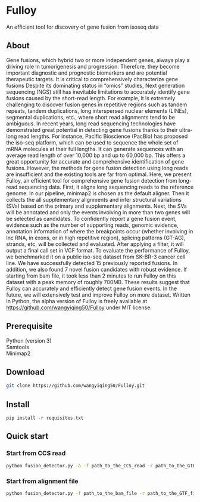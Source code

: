 # Fulloy
An efficient tool for discovery of gene fusion from isoseq data
## About
Gene fusions, which hybrid two or more independent genes, always play a driving role in tumorigenesis and progression. Therefore, they become important diagnostic and prognostic biomarkers and are potential therapeutic targets. It is critical to comprehensively characterize gene fusions Despite its dominating status in “omics” studies, Next generation sequencing (NGS) still has inevitable limitations to accurately identify gene fusions caused by the short-read length. For example, it is extremely challenging to discover fusion genes in repetitive regions such as tandem repeats, tandem duplications, long interspersed nuclear elements (LINEs), segmental duplications, etc., where short read alignments tend to be ambiguous.   In recent years, long read sequencing technologies have demonstrated great potential in detecting gene fusions thanks to their ultra-long read lengths. For instance, Pacific Bioscience (PacBio) has proposed the iso-seq platform, which can be used to sequence the whole set of mRNA molecules at their full lengths. It can generate sequences with an average read length of over 10,000 bp and up to 60,000 bp. This offers a great opportunity for accurate and comprehensive identification of gene fusions. However, the methods for gene fusion detection using long reads are insufficient and the existing tools are far from optimal. Here, we present Fulloy, an efficient tool for comprehensive gene fusion detection from long-read sequencing data. First, it aligns long sequencing reads to the reference genome. In our pipeline, minimap2 is chosen as the default aligner. Then it collects the all supplementary alignments and infer structural variations (SVs) based on the primary and supplementary alignments. Next, the SVs will be annotated and only the events involving in more than two genes will be selected as candidates. To confidently report a gene fusion event, evidence such as the number of supporting reads, genomic evidence, annotation information of where the breakpoints occur (whether involving in lnc RNA, in exons, or in high repetitive region), splicing patterns (GT-AG), strands, etc. will be collected and evaluated. After applying a filter, it will output a final call set in VCF format. To evaluate the performance of Fulloy, we benchmarked it on a public iso-seq dataset from SK-BR-3 cancer cell line. We have successfully detected 15 previously reported fusions. In addition, we also found 7 novel fusion candidates with robust evidence. If starting from bam file, it took less than 2 minutes to run Fulloy on this dataset with a peak memory of roughly 700MB. These results suggest that Fulloy can accurately and efficiently detect gene fusion events. In the future, we will extensively test and improve Fulloy on more dataset. Written in Python, the alpha version of Fulloy is freely available at https://github.com/wangyiqing50/Fulloy under MIT license. 
## Prerequisite
Python (version 3) <br>
Samtools <br>
Minimap2 <br>
## Download
```sh
git clone https://github.com/wangyiqing50/Fulloy.git
```
## Install
```
pip install -r requisites.txt
```
## Quick start
### Start from CCS read
```sh
python fusion_detector.py -a -f path_to_the_CCS_read -r path_to_the_GTF_file -o output_folder
```
### Start from alignment file
```sh
python fusion_detector.py -f path_to_the_bam_file -r path_to_the_GTF_file -o output_folder 
```
